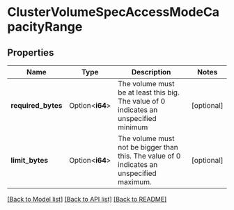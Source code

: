 # ClusterVolumeSpecAccessModeCapacityRange

## Properties

Name | Type | Description | Notes
------------ | ------------- | ------------- | -------------
**required_bytes** | Option<**i64**> | The volume must be at least this big. The value of 0 indicates an unspecified minimum  | [optional]
**limit_bytes** | Option<**i64**> | The volume must not be bigger than this. The value of 0 indicates an unspecified maximum.  | [optional]

[[Back to Model list]](../README.md#documentation-for-models) [[Back to API list]](../README.md#documentation-for-api-endpoints) [[Back to README]](../README.md)


